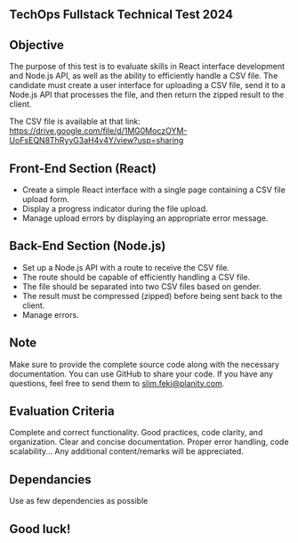 ## TechOps Fullstack Technical Test 2024

## Objective

The purpose of this test is to evaluate skills in React interface development and Node.js API, as well as the ability to efficiently handle a CSV file. The candidate must create a user interface for uploading a CSV file, send it to a Node.js API that processes the file, and then return the zipped result to the client.

The CSV file is available at that link: https://drive.google.com/file/d/1MG0MoczOYM-UoFsEQN8ThRyyG3aH4v4Y/view?usp=sharing

## Front-End Section (React)

- Create a simple React interface with a single page containing a CSV file upload form.
- Display a progress indicator during the file upload.
- Manage upload errors by displaying an appropriate error message.

## Back-End Section (Node.js)

- Set up a Node.js API with a route to receive the CSV file.
- The route should be capable of efficiently handling a CSV file.
- The file should be separated into two CSV files based on gender.
- The result must be compressed (zipped) before being sent back to the client.
- Manage errors.

## Note

Make sure to provide the complete source code along with the necessary documentation. You can use GitHub to share your code. If you have any questions, feel free to send them to slim.feki@planity.com.

## Evaluation Criteria

Complete and correct functionality.
Good practices, code clarity, and organization.
Clear and concise documentation.
Proper error handling, code scalability...
Any additional content/remarks will be appreciated.

## Dependancies

Use as few dependencies as possible

## Good luck!
